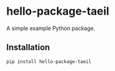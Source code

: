 # hello-package-taeil

A simple example Python package.

## Installation
```bash
pip install hello-package-taeil
